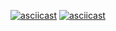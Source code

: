 <script src="https://asciinema.org/a/RfPpnzTydDO7rHaNSxjfFfjFF.js" id="asciicast-RfPpnzTydDO7rHaNSxjfFfjFF" async="true"></script>
<script src="https://asciinema.org/a/cNQZIHbTiRlfgCSe7Qt5wfOy4.js" id="asciicast-cNQZIHbTiRlfgCSe7Qt5wfOy4" async="true"></script>

[![asciicast](https://asciinema.org/a/RfPpnzTydDO7rHaNSxjfFfjFF.svg)](https://asciinema.org/a/RfPpnzTydDO7rHaNSxjfFfjFF)
[![asciicast](https://asciinema.org/a/cNQZIHbTiRlfgCSe7Qt5wfOy4.svg)](https://asciinema.org/a/cNQZIHbTiRlfgCSe7Qt5wfOy4)

